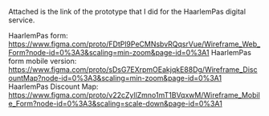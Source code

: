 Attached is the link of the prototype that I did for the HaarlemPas digital service. 

HaarlemPas form: https://www.figma.com/proto/FDtPl9PeCMNsbvRQqsrVue/Wireframe_Web_Form?node-id=0%3A3&scaling=min-zoom&page-id=0%3A1
HaarlemPas form mobile version: https://www.figma.com/proto/sDsG7EXrpmOEakjqkE88Dg/Wireframe_DiscountMap?node-id=0%3A3&scaling=min-zoom&page-id=0%3A1
HaarlemPas Discount Map: https://www.figma.com/proto/v22cZyllZmno1mT1BVqxwM/Wireframe_Mobile_Form?node-id=0%3A3&scaling=scale-down&page-id=0%3A1
